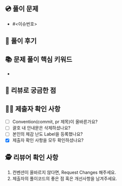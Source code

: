 ## 💿 풀이 문제
<!-- #<이슈번호> 로 꼭 입력해주세요. -->
- #<이슈번호>

## 📝 풀이 후기
<!-- 어려웠다. 쉬웠다 등 개인적인 후기를 남겨주세요. -->

## 📚 문제 풀이 핵심 키워드
<!-- 시간 단축 및 구현 중심 등의 내용 모두 좋습니다. -->
- 

## 🤔 리뷰로 궁금한 점
<!-- 확인받고 싶은 기준을 작성해주시면 좋습니다. -->

## 🧑‍💻 제출자 확인 사항
<!-- Merge가 되면, Branch는 자동삭제가 됩니다 -->
- [ ] Convention(commit, pr 제목)이 올바른가요?
- [ ] 괄호 내 안내문은 삭제하셨나요?
- [ ] 본인의 체감 난도 Label을 등록했나요?
- [x] 제출자 확인 사항을 모두 확인하셨나요?

## 🕵️ 리뷰어 확인 사항
1. 컨벤션이 올바르지 않다면, Request Changes 해주세요.
2. 제출자의 풀이코드의 좋은 점 혹은 개선사항을 남겨주세요.

